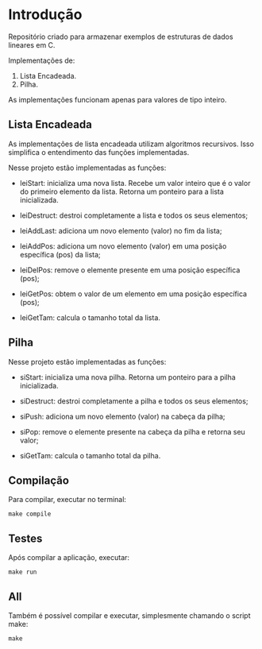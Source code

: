 # Introdução

Repositório criado para armazenar exemplos de estruturas de dados lineares em C.

Implementações de:
1. Lista Encadeada.
2. Pilha.

As implementações funcionam apenas para valores de tipo inteiro.

## Lista Encadeada

As implementações de lista encadeada utilizam algoritmos recursivos.
Isso simplifica o entendimento das funções implementadas.

Nesse projeto estão implementadas as funções:

* leiStart: inicializa uma nova lista. Recebe um valor inteiro que é o valor do primeiro elemento da lista. Retorna um ponteiro para a lista inicializada.

* leiDestruct: destroi completamente a lista e todos os seus elementos;

* leiAddLast: adiciona um novo elemento (valor) no fim da lista;

* leiAddPos: adiciona um novo elemento (valor) em uma posição específica (pos) da lista;

* leiDelPos: remove o elemente presente em uma posição específica (pos);

* leiGetPos: obtem o valor de um elemento em uma posição específica (pos);

* leiGetTam: calcula o tamanho total da lista.

## Pilha

Nesse projeto estão implementadas as funções:

* siStart: inicializa uma nova pilha. Retorna um ponteiro para a pilha inicializada.

* siDestruct: destroi completamente a pilha e todos os seus elementos;

* siPush: adiciona um novo elemento (valor) na cabeça da pilha;

* siPop: remove o elemente presente na cabeça da pilha e retorna seu valor;

* siGetTam: calcula o tamanho total da pilha.

## Compilação

Para compilar, executar no terminal:

```
make compile
```

## Testes

Após compilar a aplicação, executar:

```
make run
```

## All

Também é possível compilar e executar, simplesmente chamando o script make:
```
make 
```
